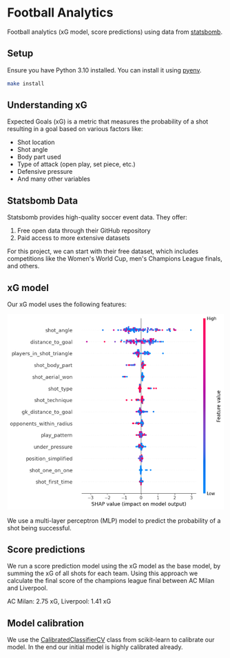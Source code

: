 # Football Analytics

Football analytics (xG model, score predictions) using data from [statsbomb](https://github.com/statsbomb/open-data).

## Setup

Ensure you have Python 3.10 installed. You can install it using [pyenv](https://github.com/pyenv/pyenv).

```bash
make install
```

## Understanding xG

Expected Goals (xG) is a metric that measures the probability of a shot resulting in a goal based on various factors like:

- Shot location
- Shot angle
- Body part used
- Type of attack (open play, set piece, etc.)
- Defensive pressure
- And many other variables

## Statsbomb Data

Statsbomb provides high-quality soccer event data. They offer:

1. Free open data through their GitHub repository
2. Paid access to more extensive datasets

For this project, we can start with their free dataset, which includes competitions like the Women's World Cup, men's Champions League finals, and others.

## xG model

Our xG model uses the following features:

![SHAP summary plot](notebooks/shap_summary_plot.png)

We use a multi-layer perceptron (MLP) model to predict the probability of a shot being successful.

## Score predictions

We run a score prediction model using the xG model as the base model, by summing the xG of all shots for each team. Using this approach we calculate the final score of the champions league final between AC Milan and Liverpool.

AC Milan: 2.75 xG, Liverpool: 1.41 xG

## Model calibration

We use the [CalibratedClassifierCV](https://scikit-learn.org/stable/modules/calibration.html#calibration) class from scikit-learn to calibrate our model. In the end our initial model is highly calibrated already.
